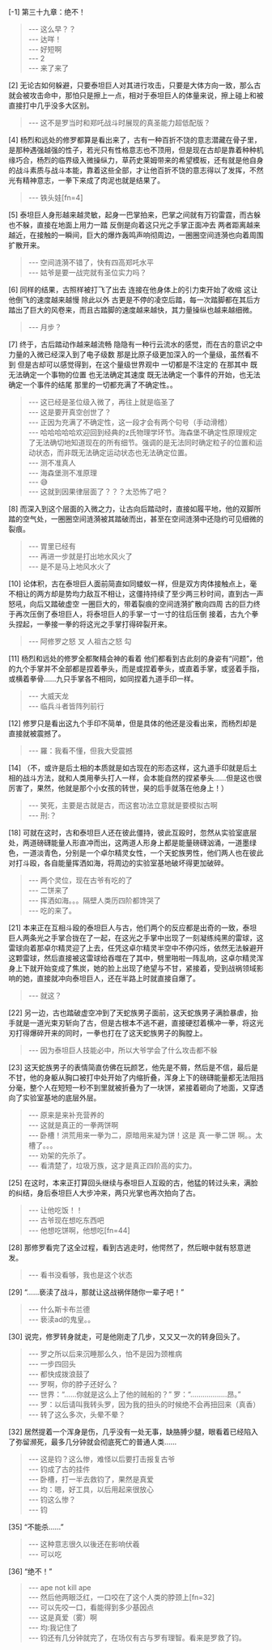 
[-1] 第三十九章：绝不！
>--- 这么早？？<br>
>--- 达咩！<br>
>--- 好短啊<br>
>--- 2<br>
>--- 来了来了<br>

[2] 无论古如何躲避，只要泰坦巨人对其进行攻击，只要是大体方向一致，那么古就会被攻击命中，那怕只是擦上一点，相对于泰坦巨人的体量来说，擦上碰上和被直接打中几乎没多大区别。
>--- 这不是罗当时和郑吒战斗时展现的真圣能力超低配版？<br>

[4] 杨烈和远处的修罗都算是看出来了，古有一种百折不饶的意志潜藏在骨子里，是那种遇强越强的性子，若光只有性格意志也不顶用，但是现在古却是靠着种种机缘巧合，杨烈的临界级入微操纵力，草药史莱姆带来的希望模板，还有就是他自身的战斗素质与战斗本能，靠着这些全部，才让他百折不饶的意志得以了发挥，不然光有精神意志，一拳下来成了肉泥也就是结果了。
>--- 铁头娃[fn=4]<br>

[5] 泰坦巨人身形越来越灵敏，起身一巴掌拍来，巴掌之间就有万钧雷霆，而古躲也不躲，直接在地面上用力一踏 反倒是向着这只光之手掌正面冲去 两者距离越来越近，在接触的一瞬间，巨大的爆炸轰鸣声响彻周边，一圈圈空间涟漪也向着周围扩散开来。
>--- 空间涟漪不错了，快有四高郑吒水平<br>
>--- 姑爷是要一战完就有圣位实力吗？<br>

[6] 同样的结果，古照样被打飞了出去 连接在他身体上的引力束开始了收缩 这让他倒飞的速度越来越慢 除此以外 古更是不停的凌空后踏，每一次踏脚都在其后方踏出了巨大的风卷来，而且古踏脚的速度越来越快，其力量操纵也越来越细微。
>--- 月步？<br>

[7] 终于，古后踏动作越来越流畅 隐隐有一种行云流水的感觉，而在古的意识之中 力量的入微已经深入到了电子级数 那是比原子级更加深入的一个量级，虽然看不到 但是古却可以感觉得到，在这个量级世界观中 一切都是不注定的 在那其中 既无法确定一个事物的位置 也无法确定其速度 既无法确定一个事件的开始，也无法确定一个事件的结尾 那里的一切都充满了不确定性。。
>--- 这已经是圣位级入微了，再往上就是临圣了<br>
>--- 这是要开真空创世了？<br>
>--- 正因为充满了不确定性，这一段才会有两个句号（手动滑稽）<br>
>--- 哈哈哈哈哈欢迎回到经典的z氏物理学环节。海森堡不确定性原理规定了无法确切地知道现在的所有细节。强调的是无法同时确定粒子的位置和运动状态，而非既无法确定运动状态也无法确定位置。<br>
>--- 测不准真人<br>
>--- 海森堡测不准原理<br>
>--- 😅<br>
>--- 这就到因果律层面了？？？太恐怖了吧？<br>

[8] 而深入到这个层面的入微之力，让古向后踏动时，直接如履平地，他的双脚所踏的空气处，一圈圈空间涟漪被其踏破而出，甚至在空间涟漪中还隐约可见细微的裂痕。
>--- 胃里已经有<br>
>--- 再进一步就是打出地水风火了<br>
>--- 是不是马上地风水火了<br>

[10] 论体积，古在泰坦巨人面前简直如同蝼蚁一样，但是双方肉体接触点上，毫不相让的两方却是势均力敌互不相让，这僵持持续了至少两三秒时间，直到古一声怒吼，向后又踏破虚空 一圈巨大的，带着裂痕的空间涟漪扩散向四周 古的巨力终于再次压倒了泰坦巨人，将泰坦巨人的手掌一寸一寸的往后压倒 接着，古九个拳头捏起，一拳接一拳的将这光之手掌打得碎裂开来。
>--- 阿修罗之怒 叉
人祖古之怒 勾<br>

[11] 杨烈和远处的修罗全都聚精会神的看着 他们都看到古此刻的身姿有“问题”，他的九个手掌并不全部都是捏着拳头，而是或捏着拳头，或直着手掌，或竖着手指，或横着拳骨……九只手掌各不相同，如同捏着九道手印一样。
>--- 大威天龙<br>
>--- 临兵斗者皆阵列前行<br>

[12] 修罗只是看出这九个手印不简单，但是具体的他还是没看出来，而杨烈却是直接就被震撼了。
>--- 羅：我看不懂，但我大受震撼<br>

[14] （不，或许是后土相的本质就是如古现在的形态这样，这九道手印就是后土相的战斗方法，就和人类用拳头打人一样，会本能自然的捏紧拳头……但是这也很厉害了，果然，他就是那个小女孩的转世，昊的后手就落在他身上！）
>--- 笑死，主要是古就是古，而这套功法立意就是要模拟古啊<br>
>--- 刑:？<br>

[18] 可就在这时，古和泰坦巨人还在彼此僵持，彼此互殴时，忽然从实验室底层处，两道磅礴能量人形直冲而出，这两道人形身上都是能量磅礴汹涌，一道墨绿色，一道淡青色，分别是一个卓尔精灵女性，一个天蛇族男性，他们两人也在彼此对打斗殴，各自能量挥洒如海，将周边的实验室基地破坏得更加破碎。
>--- 两个灵位，现在古爷有吃的了<br>
>--- 二饼来了<br>
>--- 挥洒如海。。。隔壁人类历四阶都馋哭了<br>
>--- 吃的来了。<br>

[21] 本来正在互相斗殴的泰坦巨人与古，他们两个的反应都是出奇的一致，泰坦巨人两条光之手掌合拢在了一起，在这光之手掌中出现了一刻凝练纯黑的雷球，这雷球向着那卓尔精灵迎了上去，任凭这卓尔精灵半空中不停闪烁，依然无法躲避开这颗雷球，然后直接被这雷球给吞噬在了其中，劈里啪啦一阵乱响，这卓尔精灵浑身上下就开始变成了焦炭，她的脸上出现了绝望与不甘，紧接着，受到战祸领域影响的她，直接就冲向泰坦巨人，还在半路上时就直接自爆了。
>--- 就这？<br>

[22] 另一边，古也踏破虚空冲到了天蛇族男子面前，这天蛇族男子满脸暴虐，抬手就是一道光束刃斩向了古，但是古根本不逃不避，直接硬怼着横冲一拳，将这光刃打得爆碎开来的同时，一拳也打在了这天蛇族男子的胸膛上。
>--- 因为泰坦巨人技能必中，所以大爷学会了什么攻击都不躲<br>

[23] 这天蛇族男子的表情简直仿佛在玩颜艺，他先是不屑，然后是不信，最后是不甘，他的身躯从胸口被打中处开始了内缩折叠，浑身上下的磅礴能量都无法阻挡分毫，整个人在短短一秒不到里就被折叠为了一块饼，紧接着砸向了地面，又穿透向了实验室基地的底层外层。
>--- 原来是来补充营养的<br>
>--- 这就是真正的一拳两饼啊<br>
>--- 卧槽！洪荒用来一拳为二，原暗用来凝为饼！这是 真·一拳二饼 啊。。太槽了。。。<br>
>--- 劝架的先杀了。<br>
>--- 看清楚了，垃圾万族，这才是真正四阶高的实力。<br>

[25] 在这时，本来正打算回头继续与泰坦巨人互殴的古，他猛的转过头来，满脸的纠结，身后泰坦巨人大步冲来，两只光掌也再次拍向了古。
>--- 让他吃饭！！<br>
>--- 古爷现在想吃东西吧<br>
>--- 他想吃饼啊，他想吃[fn=44]<br>

[28] 那修罗看完了这全过程，看到古逃走时，他愕然了，然后眼中就有怒意迸发。
>--- 看书没看够，我也是这个状态<br>

[29] “……亵渎了战斗，那就让这战祸伴随你一辈子吧！”
>--- 什么斯卡布兰德<br>
>--- 亵渎ad的鬼皇。。<br>

[30] 说完，修罗转身就走，可是他刚走了几步，又又又一次的转身回头了。
>--- 罗之所以后来沉睡那么久，怕不是因为颈椎病<br>
>--- 一步四回头<br>
>--- 都快成拨浪鼓了<br>
>--- 罗啊，你的脖子还好么？<br>
>--- 世界：“……你就是这么上了他的贼船的？”
罗：“………………昂。”<br>
>--- 罗：以后请叫我转头罗，因为我的扭头的时候绝不会再扭回来（真香）<br>
>--- 转了这么多次，头晕不晕？<br>

[32] 居然提着一个浑身是伤，几乎没有一处无事，缺胳膊少腿，眼看着已经陷入了弥留濒死，最多几分钟就会彻底死亡的普通人类……
>--- 这是钧？这么惨，难怪以后要打击报复古爷<br>
>--- 钧成了古的挂件<br>
>--- 卧槽，打一半去救钧了，果然是真爱<br>
>--- 均：嗯，好工具，以后用起来很放心<br>
>--- 钧这么惨？<br>
>--- 钧<br>

[35] “不能杀……”
>--- 这种意志很久以後还在影响伏羲<br>
>--- 可以吃<br>

[36] “绝不！”
>--- ape not kill ape<br>
>--- 然后他两眼泛红，一口咬在了这个人类的脖颈上[fn=32]<br>
>--- 可以先咬一口，看能得到多少基因点<br>
>--- 这是真爱（雾）啊<br>
>--- 均:我记住了<br>
>--- 钧还有几分钟就完了，在场仅有古与罗有理智。看来是罗救了钧。<br>

